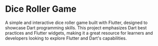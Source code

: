 # Dice Roller Game
 A simple and interactive dice roller game built with Flutter, designed to showcase Dart programming skills. This project emphasizes Dart best practices and Flutter widgets, making it a great resource for learners and developers looking to explore Flutter and Dart's capabilities.
